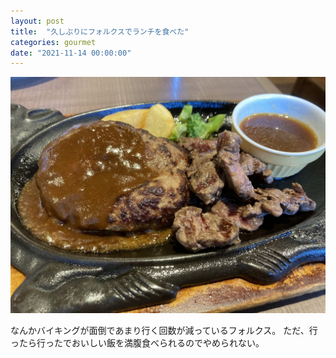 ```yaml
---
layout: post
title:  "久しぶりにフォルクスでランチを食べた"
categories: gourmet
date: "2021-11-14 00:00:00"
---
```


![](../assets/images/2021-11-14-report/12-46-17.png)

なんかバイキングが面倒であまり行く回数が減っているフォルクス。
ただ、行ったら行ったでおいしい飯を満腹食べられるのでやめられない。

